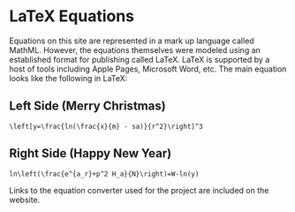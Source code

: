 # LaTeX Equations
Equations on this site are represented in a mark up language called MathML. However, the equations themselves were modeled using an established format for publishing
called LaTeX. LaTeX is supported by a host of tools including Apple Pages, Microsoft Word, etc. The main equation looks like the following in LaTeX:
## Left Side (Merry Christmas)
`\left[y=\frac{ln(\frac{x}{m} - sa)}{r^2}\right]^3` 
## Right Side (Happy New Year)
`ln\left(\frac{e^{a_r}+p^2 H_a}{N}\right)=W-ln(y)`

Links to the equation converter used for the project are included on the website.
